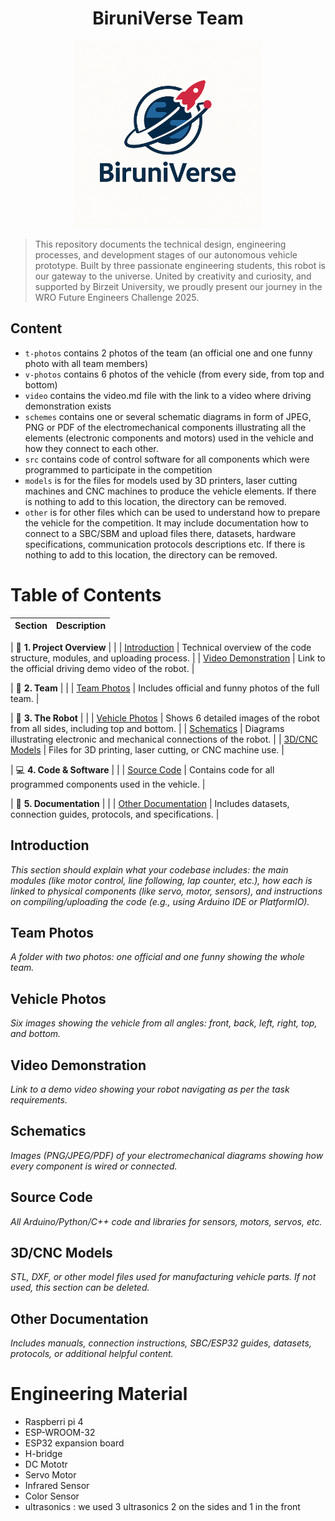 <h1 align="center">BiruniVerse Team</h1>
<p align="center">
  <img src="logo.PNG" alt="BiruniVerse Logo" width="300"/>

>  This repository documents the technical design, engineering processes, and development stages of our autonomous vehicle prototype. Built by three passionate engineering students, this robot is our gateway to the universe. United by creativity and curiosity, and supported by Birzeit University, we proudly present our journey in the WRO Future Engineers Challenge 2025.
## Content

* `t-photos` contains 2 photos of the team (an official one and one funny photo with all team members)
* `v-photos` contains 6 photos of the vehicle (from every side, from top and bottom)
* `video` contains the video.md file with the link to a video where driving demonstration exists
* `schemes` contains one or several schematic diagrams in form of JPEG, PNG or PDF of the electromechanical components illustrating all the elements (electronic components and motors) used in the vehicle and how they connect to each other.
* `src` contains code of control software for all components which were programmed to participate in the competition
* `models` is for the files for models used by 3D printers, laser cutting machines and CNC machines to produce the vehicle elements. If there is nothing to add to this location, the directory can be removed.
* `other` is for other files which can be used to understand how to prepare the vehicle for the competition. It may include documentation how to connect to a SBC/SBM and upload files there, datasets, hardware specifications, communication protocols descriptions etc. If there is nothing to add to this location, the directory can be removed.

# Table of Contents



| **Section**                  | **Description** |
|-----------------------------|-----------------|

| 📌 **1. Project Overview**   |                 |
| [Introduction](#introduction) | Technical overview of the code structure, modules, and uploading process. |
| [Video Demonstration](#video-demonstration) | Link to the official driving demo video of the robot. |

| 👥 **2. Team**               |                 |
| [Team Photos](#team-photos) | Includes official and funny photos of the full team. |

| 🤖 **3. The Robot**          |                 |
| [Vehicle Photos](#vehicle-photos) | Shows 6 detailed images of the robot from all sides, including top and bottom. |
| [Schematics](#schematics) | Diagrams illustrating electronic and mechanical connections of the robot. |
| [3D/CNC Models](#3dcnc-models) | Files for 3D printing, laser cutting, or CNC machine use. |

| 💻 **4. Code & Software**    |                 |
| [Source Code](#source-code) | Contains code for all programmed components used in the vehicle. |

| 📄 **5. Documentation**      |                 |
| [Other Documentation](#other-documentation) | Includes datasets, connection guides, protocols, and specifications. |

## Introduction

_This section should explain what your codebase includes: the main modules (like motor control, line following, lap counter, etc.), how each is linked to physical components (like servo, motor, sensors), and instructions on compiling/uploading the code (e.g., using Arduino IDE or PlatformIO)._

## Team Photos

_A folder with two photos: one official and one funny showing the whole team._

## Vehicle Photos

_Six images showing the vehicle from all angles: front, back, left, right, top, and bottom._

## Video Demonstration

_Link to a demo video showing your robot navigating as per the task requirements._

## Schematics

_Images (PNG/JPEG/PDF) of your electromechanical diagrams showing how every component is wired or connected._

## Source Code

_All Arduino/Python/C++ code and libraries for sensors, motors, servos, etc._

## 3D/CNC Models

_STL, DXF, or other model files used for manufacturing vehicle parts. If not used, this section can be deleted._

## Other Documentation

_Includes manuals, connection instructions, SBC/ESP32 guides, datasets, protocols, or additional helpful content._
# Engineering Material
- Raspberri pi 4
- ESP-WROOM-32
- ESP32 expansion board
- H-bridge
- DC Mototr
- Servo Motor
- Infrared Sensor
- Color Sensor
- ultrasonics : we used 3 ultrasonics 2 on the sides and 1 in the front
